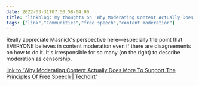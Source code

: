 ```yaml
---
date: 2022-03-31T07:50:58-04:00
title: "linkblog: my thoughts on 'Why Moderating Content Actually Does More To Support The Principles Of Free Speech | Techdirt'"
tags: ["link","Communities","free speech","content moderation"]
---
```

Really appreciate Masnick's perspective here—especially the point that EVERYONE believes in content moderation even if there are disagreements on how to do it. It's irresponsible for so many (on the right) to describe moderation as censorship.
 
[link to 'Why Moderating Content Actually Does More To Support The Principles Of Free Speech | Techdirt'](https://www.techdirt.com/2022/03/30/why-moderating-content-actually-does-more-to-support-the-principles-of-free-speech/)
